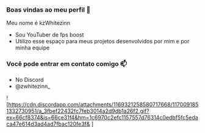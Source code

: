### Boas vindas ao meu perfil 🚀

Meu nome é kzWhitezinn

- Sou YouTuber de fps boost
- Utilizo esse espaço para meus projetos desenvolvidos por mim e por minha equipe 

### Você pode entrar em contato comigo 📫

- No Discord 
- @zwhitezinn_

![https://cdn.discordapp.com/attachments/1169321258580717668/1170091851332730951/a_3fbef22432fc7feb3014a2d9db1a26f2.gif?ex=66cf8374&is=66ce31f4&hm=1c6970c2efc1157557d76314c0edbf5fc5edaca47e614d3ad4ad7fbac120fe3f& ]
